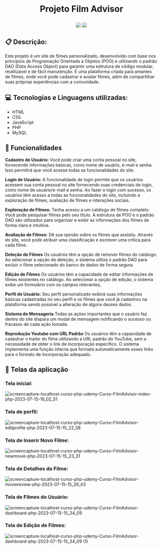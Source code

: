 # <p align="center">Projeto Film Advisor</p>

<p align = "center">
   <img src="https://img.shields.io/badge/author-Rafael_Soares-4dae71?style=flat-square" />
   <img src="https://img.shields.io/github/languages/count/rafaelsoares07/FilmAdvisor?color=4dae71&style=flat-square" />
</p>

## :clipboard: Descrição:
Este projeto é um site de filmes personalizado, desenvolvido com base nos princípios de Programação Orientada a Objetos (POO) e utilizando o padrão DAO (Data Access Object) para garantir uma estrutura de código modular, reutilizável e de fácil manutenção. É uma plataforma criada para amantes de filmes, onde você pode cadastrar e avaliar filmes, além de compartilhar suas próprias experiências com a comunidade.


## :computer: Tecnologias e Linguagens utilizadas:
- HTML
- CSS
- JavaScript
- PHP
- MySQL
  

## :rocket: Funcionalidades

**Cadastro de Usuário:** Você pode criar uma conta pessoal no site, fornecendo informações básicas, como nome de usuário, e-mail e senha. Isso permitirá que você acesse todas as funcionalidades do site.

**Login de Usuário:** A funcionalidade de login permite que os usuários acessem sua conta pessoal no site fornecendo suas credenciais de login, como nome de usuário/e-mail e senha. Ao fazer o login com sucesso, os usuários têm acesso a todas as funcionalidades do site, incluindo a exploração de filmes, avaliação de filmes e interações sociais.

**Exploração de Filmes:** Tenha acesso a um catálogo de filmes completo. Você pode pesquisar filmes pelo seu título. A estrutura de POO e o padrão DAO são utilizados para organizar e exibir as informações dos filmes de forma clara e intuitiva.

**Avaliação de Filmes:** Dê sua opinião sobre os filmes que assistiu. Através do site, você pode atribuir uma classificação e escrever uma crítica para cada filme.

**Deleção de Filmes** Os usuários têm a opção de remover filmes do catálogo. Ao selecionar a opção de deleção, o sistema utiliza o padrão DAO para excluir o filme selecionado do banco de dados de forma segura. 

**Edição de Filmes** Os usuários têm a capacidade de editar informações de filmes existentes no catálogo. Ao selecionar a opção de edição, o sistema exibe um formulário com os campos relevantes, 

**Perfil de Usuário:** Seu perfil personalizado exibirá suas informações básicas cadastradas no seu perifl e os filmes que você já cadastrou na plataforma sendo possível a alteração de alguns desses dados.

**Sistema de Mensageria** Todas as ações importantes que o usuário faz dentro do site dispara um modal de mensagem notificando o sucesso ou fracasso de cada ação tomada.

**Reprodução Youtube com URL Padrão** Os usuários têm a capacidade de cadastrar o trailer do filme utilizando a URL padrão do YouTube, sem a necessidade de obter o link de incorporação específico. O sistema implementa uma função interna que formata automaticamente esses links para o formato de incorporação adequado.

## 🏁 Telas da aplicação
### Tela inicial:
![screencapture-localhost-curso-php-udemy-Curso-FilmAdvisor-index-php-2023-07-15-16_02_51](https://github.com/rafaelsoares07/FilmAdvisor/assets/88918826/8db8dbd3-7940-4d5e-902b-fd2dd8a2ef84)


### Tela de perfil:
![screencapture-localhost-curso-php-udemy-Curso-FilmAdvisor-editprofile-php-2023-07-15-15_22_58](https://github.com/rafaelsoares07/FilmAdvisor/assets/88918826/71711456-5e8c-40d2-8027-30f29d2be97e)

### Tela de Inserir Novo Filme:
![screencapture-localhost-curso-php-udemy-Curso-FilmAdvisor-newmovie-php-2023-07-15-15_23_31](https://github.com/rafaelsoares07/FilmAdvisor/assets/88918826/6e633760-76d1-4280-8ea4-a5f01ab44ecf)

### Tela de Detalhes do Filme:
![screencapture-localhost-curso-php-udemy-Curso-FilmAdvisor-moviereview-php-2023-07-15-15_26_43](https://github.com/rafaelsoares07/FilmAdvisor/assets/88918826/a061327e-2332-4bd2-aa45-adebef969771)

### Tela de Filmes do Usuário:
![screencapture-localhost-curso-php-udemy-Curso-FilmAdvisor-dashboard-php-2023-07-15-15_34_09](https://github.com/rafaelsoares07/FilmAdvisor/assets/88918826/27ebe62e-480e-4801-90fa-a1f8d310c122)

### Tela de Edição de Filmes:
![screencapture-localhost-curso-php-udemy-Curso-FilmAdvisor-dashboard-php-2023-07-15-15_34_09 (1)](https://github.com/rafaelsoares07/FilmAdvisor/assets/88918826/40af41ca-a3d3-4cf5-83d9-aebe2460cafd)
